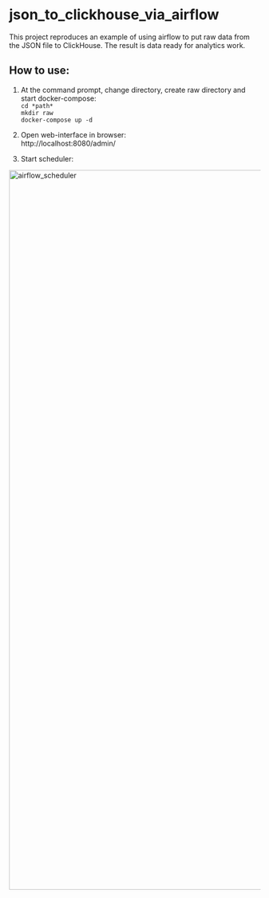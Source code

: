 # json_to_clickhouse_via_airflow
This project reproduces an example of using airflow to put raw data from the JSON file to ClickHouse. The result is data ready for analytics work.

## How to use:
1. At the command prompt, change directory, create raw directory and start docker-compose:  
`cd *path*`  
`mkdir raw`  
`docker-compose up -d`  

2. Open web-interface in browser:  
http://localhost:8080/admin/  

3. Start scheduler:  

<img width="1440" alt="airflow_scheduler" src="https://user-images.githubusercontent.com/62111184/80230874-335b7880-865b-11ea-8607-8b70fff59e6a.png">

